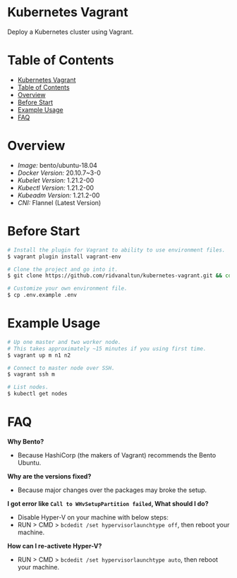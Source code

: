 # Kubernetes Vagrant

Deploy a Kubernetes cluster using Vagrant.

# Table of Contents

- [Kubernetes Vagrant](#kubernetes-vagrant)
- [Table of Contents](#table-of-contents)
- [Overview](#overview)
- [Before Start](#before-start)
- [Example Usage](#example-usage)
- [FAQ](#faq)

# Overview

- *Image:* bento/ubuntu-18.04
- *Docker Version:* 20.10.7~3-0
- *Kubelet Version:* 1.21.2-00
- *Kubectl Version:* 1.21.2-00
- *Kubeadm Version:* 1.21.2-00
- *CNI:* Flannel (Latest Version)

# Before Start

```bash
# Install the plugin for Vagrant to ability to use environment files.
$ vagrant plugin install vagrant-env

# Clone the project and go into it.
$ git clone https://github.com/ridvanaltun/kubernetes-vagrant.git && cd kubernetes-vagrant

# Customize your own environment file.
$ cp .env.example .env
```

# Example Usage

```bash
# Up one master and two worker node.
# This takes approximately ~15 minutes if you using first time.
$ vagrant up m n1 n2

# Connect to master node over SSH.
$ vagrant ssh m

# List nodes.
$ kubectl get nodes
```

# FAQ

**Why Bento?**
- Because HashiCorp (the makers of Vagrant) recommends the Bento Ubuntu.

**Why are the versions fixed?**
- Because major changes over the packages may broke the setup.

**I got error like `Call to WHvSetupPartition failed`, What should I do?**
- Disable Hyper-V on your machine with below steps:
- RUN > CMD > `bcdedit /set hypervisorlaunchtype off`, then reboot your machine.

**How can I re-activete Hyper-V?**
- RUN > CMD > `bcdedit /set hypervisorlaunchtype auto`, then reboot your machine.